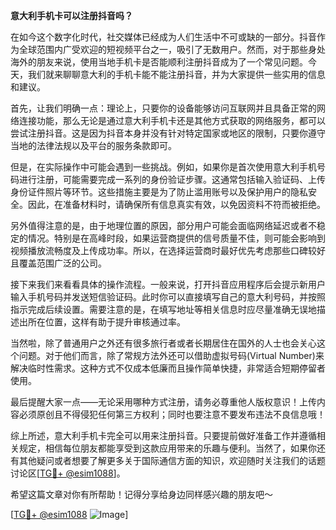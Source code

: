 **意大利手机卡可以注册抖音吗？**

在如今这个数字化时代，社交媒体已经成为人们生活中不可或缺的一部分。抖音作为全球范围内广受欢迎的短视频平台之一，吸引了无数用户。然而，对于那些身处海外的朋友来说，使用当地手机卡是否能顺利注册抖音成为了一个常见问题。今天，我们就来聊聊意大利的手机卡能不能注册抖音，并为大家提供一些实用的信息和建议。

首先，让我们明确一点：理论上，只要你的设备能够访问互联网并且具备正常的网络连接功能，那么无论是通过意大利手机卡还是其他方式获取的网络服务，都可以尝试注册抖音。这是因为抖音本身并没有针对特定国家或地区的限制，只要你遵守当地的法律法规以及平台的服务条款即可。

但是，在实际操作中可能会遇到一些挑战。例如，如果你是首次使用意大利手机号码进行注册，可能需要完成一系列的身份验证步骤。这通常包括输入验证码、上传身份证件照片等环节。这些措施主要是为了防止滥用账号以及保护用户的隐私安全。因此，在准备材料时，请确保所有信息真实有效，以免因资料不符而被拒绝。

另外值得注意的是，由于地理位置的原因，部分用户可能会面临网络延迟或者不稳定的情况。特别是在高峰时段，如果运营商提供的信号质量不佳，则可能会影响到视频播放流畅度及上传成功率。所以，在选择运营商时最好优先考虑那些口碑较好且覆盖范围广泛的公司。

接下来我们来看看具体的操作流程。一般来说，打开抖音应用程序后会提示新用户输入手机号码并发送短信验证码。此时你可以直接填写自己的意大利号码，并按照指示完成后续设置。需要注意的是，在填写地址等相关信息时应尽量准确无误地描述出所在位置，这样有助于提升审核通过率。

当然啦，除了普通用户之外还有很多旅行者或者长期居住在国外的人士也会关心这个问题。对于他们而言，除了常规方法外还可以借助虚拟号码(Virtual Number)来解决临时性需求。这种方式不仅成本低廉而且操作简单快捷，非常适合短期停留者使用。

最后提醒大家一点——无论采用哪种方式注册，请务必尊重他人版权意识！上传内容必须原创且不得侵犯任何第三方权利；同时也要注意不要发布违法不良信息哦！

综上所述，意大利手机卡完全可以用来注册抖音。只要提前做好准备工作并遵循相关规定，相信每位朋友都能享受到这款应用带来的乐趣与便利。当然了，如果你还有其他疑问或者想要了解更多关于国际通信方面的知识，欢迎随时关注我们的话题讨论区[[TG💪+ @esim1088](https://t.me/s/esim1088)]。

希望这篇文章对你有所帮助！记得分享给身边同样感兴趣的朋友吧～

[[TG💪+ @esim1088](https://t.me/s/esim1088) ![Image](https://i.postimg.cc/4NQfJmqS/Snipaste-2025-05-13-00-14-12.png)]